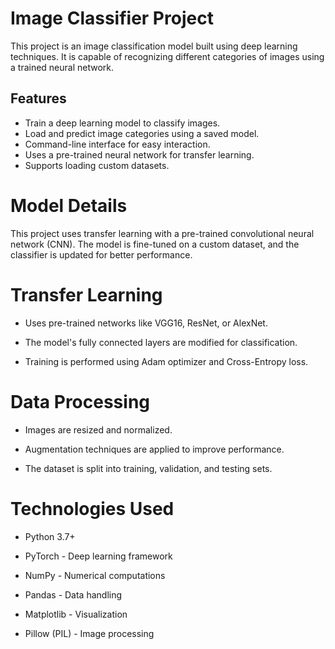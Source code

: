 # Image Classifier Project

This project is an image classification model built using deep learning techniques. It is capable of recognizing different categories of images using a trained neural network.

## Features
- Train a deep learning model to classify images.
- Load and predict image categories using a saved model.
- Command-line interface for easy interaction.
- Uses a pre-trained neural network for transfer learning.
- Supports loading custom datasets.

# Model Details
This project uses transfer learning with a pre-trained convolutional neural network (CNN). The model is fine-tuned on a custom dataset, and the classifier is updated for better performance.

# Transfer Learning
- Uses pre-trained networks like VGG16, ResNet, or AlexNet.

- The model's fully connected layers are modified for classification.

- Training is performed using Adam optimizer and Cross-Entropy loss.

# Data Processing
- Images are resized and normalized.

- Augmentation techniques are applied to improve performance.

- The dataset is split into training, validation, and testing sets.

# Technologies Used
- Python 3.7+

- PyTorch - Deep learning framework

- NumPy - Numerical computations

- Pandas - Data handling

- Matplotlib - Visualization

- Pillow (PIL) - Image processing

  
